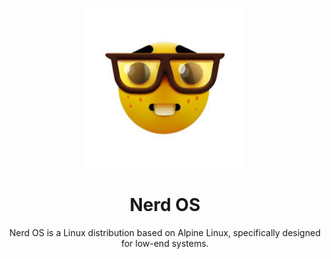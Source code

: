 <p align="center">
    <a href="https://raw.githubusercontent.com/LessPlum3393/NerdOS/refs/heads/main/images/output.jpg">
        <img src="https://raw.githubusercontent.com/LessPlum3393/NerdOS/refs/heads/main/images/nerd.png" alt="Nerd OS" width="256" height="256">
    </a>
</p>

<h1 align="center">Nerd OS</h1>
<p align="center">Nerd OS is a Linux distribution based on Alpine Linux, specifically designed for low-end systems.</p>
